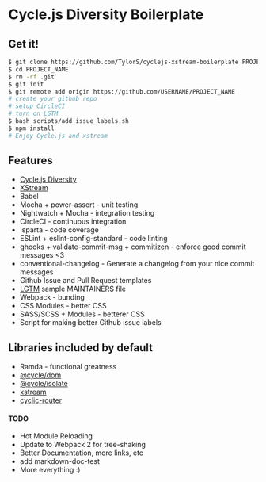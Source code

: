 # Cycle.js Diversity Boilerplate

## Get it!

```bash
$ git clone https://github.com/TylorS/cyclejs-xstream-boilerplate PROJECT_NAME
$ cd PROJECT_NAME
$ rm -rf .git
$ git init
$ git remote add origin https://github.com/USERNAME/PROJECT_NAME
# create your github repo
# setup CircleCI
# turn on LGTM
$ bash scripts/add_issue_labels.sh
$ npm install
# Enjoy Cycle.js and xstream
```


## Features

- [Cycle.js Diversity](https://github.com/cyclejs)
- [XStream](https://github.com/staltz/xstream)
- Babel
- Mocha + power-assert - unit testing
- Nightwatch + Mocha - integration testing
- CircleCI - continuous integration
- Isparta - code coverage
- ESLint + eslint-config-standard - code linting
- ghooks + validate-commit-msg + commitizen  - enforce good commit messages <3
- conventional-changelog - Generate a changelog from your nice commit messages
- Github Issue and Pull Request templates
- [LGTM](https://lgtm.co) sample MAINTAINERS file
- Webpack - bunding
- CSS Modules - better CSS
- SASS/SCSS + Modules - betterer CSS
- Script for making better Github issue labels

## Libraries included by default

- Ramda - functional greatness
- [@cycle/dom](https://github.com/cyclejs/dom)
- [@cycle/isolate](https://github.com/cyclejs/isolate)
- [xstream](https://github.com/staltz/xstream)
- [cyclic-router](https://github.com/TylorS/cyclic-router)

#### TODO

- Hot Module Reloading
- Update to Webpack 2 for tree-shaking
- Better Documentation, more links, etc
- add markdown-doc-test
- More everything :)
